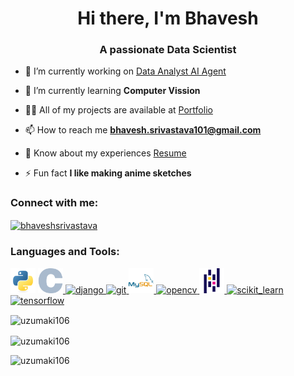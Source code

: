 <h1 align="center">Hi there, I'm Bhavesh</h1>
<h3 align="center">A passionate Data Scientist</h3>



- 🔭 I’m currently working on [Data Analyst AI Agent](https://github.com/Uzumaki106/AI-agent)

- 🌱 I’m currently learning **Computer Vission**

- 👨‍💻 All of my projects are available at [Portfolio](https://uzumaki106.github.io/Portfolio/)

- 📫 How to reach me **bhavesh.srivastava101@gmail.com**

- 📄 Know about my experiences [Resume](https://drive.google.com/file/d/1BCgH9egAiIlf1ca2A7_cdns3BHD0ueBk/view?usp=sharing)

- ⚡ Fun fact **I like making anime sketches**

<h3 align="left">Connect with me:</h3>
<p align="left">
<a href="https://kaggle.com/bhaveshsrivastava" target="blank"><img align="center" src="https://raw.githubusercontent.com/rahuldkjain/github-profile-readme-generator/master/src/images/icons/Social/kaggle.svg" alt="bhaveshsrivastava" height="30" width="40" /></a>
</p>

<h3 align="left">Languages and Tools:</h3>
<p align="left"> <img src="https://raw.githubusercontent.com/devicons/devicon/master/icons/python/python-original.svg" alt="python" width="40" height="40"/> </a> <a href="https://www.cprogramming.com/" target="_blank" rel="noreferrer"> <img src="https://raw.githubusercontent.com/devicons/devicon/master/icons/c/c-original.svg" alt="c" width="40" height="40"/> </a> <a href="https://www.djangoproject.com/" target="_blank" rel="noreferrer"> <img src="https://cdn.worldvectorlogo.com/logos/django.svg" alt="django" width="40" height="40"/> </a> <a href="https://git-scm.com/" target="_blank" rel="noreferrer"> <img src="https://www.vectorlogo.zone/logos/git-scm/git-scm-icon.svg" alt="git" width="40" height="40"/> </a> <a href="https://www.mysql.com/" target="_blank" rel="noreferrer"> <img src="https://raw.githubusercontent.com/devicons/devicon/master/icons/mysql/mysql-original-wordmark.svg" alt="mysql" width="40" height="40"/> </a> <a href="https://opencv.org/" target="_blank" rel="noreferrer"> <img src="https://www.vectorlogo.zone/logos/opencv/opencv-icon.svg" alt="opencv" width="40" height="40"/> </a> <a href="https://pandas.pydata.org/" target="_blank" rel="noreferrer"> <img src="https://raw.githubusercontent.com/devicons/devicon/2ae2a900d2f041da66e950e4d48052658d850630/icons/pandas/pandas-original.svg" alt="pandas" width="40" height="40"/> </a> <a href="https://www.python.org" target="_blank" rel="noreferrer"> <a href="https://scikit-learn.org/" target="_blank" rel="noreferrer"> <img src="https://upload.wikimedia.org/wikipedia/commons/0/05/Scikit_learn_logo_small.svg" alt="scikit_learn" width="40" height="40"/> </a> <a href="https://www.tensorflow.org" target="_blank" rel="noreferrer"> <img src="https://www.vectorlogo.zone/logos/tensorflow/tensorflow-icon.svg" alt="tensorflow" width="40" height="40"/> </a> </p>

<p><img align="center" src="https://github-readme-stats.vercel.app/api/top-langs?username=uzumaki106&show_icons=true&locale=en&layout=compact" alt="uzumaki106" /></p>
<p><img align="center" src="https://github-readme-streak-stats.herokuapp.com/?user=uzumaki106&" alt="uzumaki106" /></p>

<p align="left"> <img src="https://komarev.com/ghpvc/?username=uzumaki106&label=Profile%20views&color=0e75b6&style=flat" alt="uzumaki106" /> </p>
